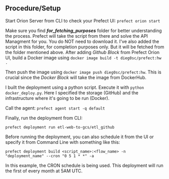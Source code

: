 ## Procedure/Setup
Start Orion Server from CLI to check your Prefect UI:
`prefect orion start`

Make sure you find ***for_fetching_purposes*** folder for better understanding the process. Prefect will take the script from there and solve the API Managment for you. You do NOT need to download it.
I've also added the script in this folder, for completion purposes only. But it will be fetched from the folder mentioned above.
After adding *Github Block* from Prefect Orion UI, build a Docker image using `docker image build -t dieg0sc/prefect:hw .` 

Then push the image using `docker image push dieg0sc/prefect:hw`. This is crucial since the *Docker Block* will take the image from DockerHub.

I built the deployment using a python script. Execute it with `python docker_deploy.py`. Here I specified the storage (GitHub) and the infrastructure where it's going to be run (Docker).

Call the agent:
`prefect agent start -q default`

Finally, run the deployment from CLI:

`prefect deployment run etl-web-to-gcs/etl_github`

Before running the deployment, you can also schedule it from the UI or specify it from Command Line with something like this:

`prefect deployment build <script_name>:<flow_name> -n "deployment_name" --cron "0 5 1 * *" -a `

In this example, the CRON schedule is being used. This deployment will run the first of every month at 5AM UTC.


